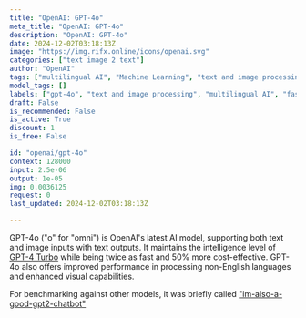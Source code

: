 ```yaml
---
title: "OpenAI: GPT-4o"
meta_title: "OpenAI: GPT-4o"
description: "OpenAI: GPT-4o"
date: 2024-12-02T03:18:13Z
image: "https://img.rifx.online/icons/openai.svg"
categories: ["text image 2 text"]
author: "OpenAI"
tags: ["multilingual AI", "Machine Learning", "text and image processing", "Natural Language Processing", "Programming", "Technology", "gpt-4o", "cost-effective AI", "Computer Vision", "fast AI model", "OpenAI"]
model_tags: []
labels: ["gpt-4o", "text and image processing", "multilingual AI", "fast AI model", "cost-effective AI"]
draft: False
is_recommended: False
is_active: True
discount: 1
is_free: False

id: "openai/gpt-4o"
context: 128000
input: 2.5e-06
output: 1e-05
img: 0.0036125
request: 0
last_updated: 2024-12-02T03:18:13Z

---
```


GPT-4o ("o" for "omni") is OpenAI's latest AI model, supporting both text and image inputs with text outputs. It maintains the intelligence level of [GPT-4 Turbo](/openai/gpt-4-turbo) while being twice as fast and 50% more cost-effective. GPT-4o also offers improved performance in processing non-English languages and enhanced visual capabilities.

For benchmarking against other models, it was briefly called ["im-also-a-good-gpt2-chatbot"](https://twitter.com/LiamFedus/status/1790064963966370209)

